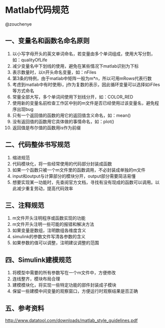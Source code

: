 # Matlab代码规范

@zouchenye

## 一、变量名和函数名命名原则

1. 以小写字母开头的英文单词命名，若变量由多个单词组成，使用大写分割，如：qualityOfLife
2. 减少变量名中下划线的使用，避免在某些情况下matlab识别为下标
3. 表示数量时，以n开头命名变量，如：nFiles
4. 第3条的特例，由于matlab中矩阵一般为m*n，所以可用mRows代表行数
5. 考虑到matlab中有时使用i，j作为复数的表示，因此循环变量可以选择如iFiles等方式命名
6. 常量全部大写，多个单词间使用下划线分开，如：COLOR_RED
7. 使用新的变量名前检查工作区中别的m文件是否已经使用过该变量名，避免程序出现bug
8. 只有一个返回值的函数的用它的返回值含义命名，如：mean()
9. 没有返回值的函数用它具体做的事情命名，如：plot()
10. 返回值是布尔值的函数用is作为前缀

## 二、代码整体书写规范

1. 缩进规范
2. 代码模块化，将一些经常使用的代码部分封装成函数
3. 如果一个函数只被一个m文件里的函数调用，不必封装成单独的m文件
4. input和output与计算部分的模块分开，output部分需要简洁易懂
5. 想要实现某一功能时，先查阅官方文档，寻找有没有现成的函数可以调用。以此减少重复劳动，提高代码效率

## 三、注释规范

1. m文件开头注明程序或函数实现的功能
2. m文件开头注明一些可能的报错和解决方法
2. 如果变量是数组，注明数组各维度含义
3. simulink的参数文件写清各参数的含义
4. 如果参数的值可以调整，注明建议调整的范围

## 四、Simulink建模规范

1. 将模型中需要的所有参数写在一个m文件中，方便修改
2. 连线整齐，模块布局合理
3. 建模模块化，将实现一些特定功能的部件封装成子模块
4. 保留一些建模中间变量的观察窗口，方便运行时观察结果是否正确

## 五、参考资料

http://www.datatool.com/downloads/matlab_style_guidelines.pdf
